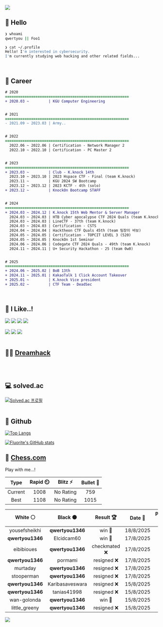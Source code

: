 <div align=left>
  <img src="https://capsule-render.vercel.app/api?type=waving&height=300&color=00f0e0&text=•⩊•" />
<br>

## 👋 Hello
```zsh
❯ whoami
qwertyou || Foo1

❯ cat ~/.profile
Hello! I'm interested in cybersecurity.
I'm currently studying web hacking and other related fields...
```
<br>
  
## 🌱 Career
```diff
# 2020
=========================================================
+ 2020.03 ~         | KGU Computer Engineering


# 2021
=========================================================
- 2021.09 ~ 2023.03 | Army..


# 2022
=========================================================
  2022.06 ~ 2022.06 | Certification - Network Manager 2
  2022.10 ~ 2022.10 | Certification - PC Master 2


# 2023
=========================================================
+ 2023.03 ~         | Club - K.knock 14th
  2023.10 ~ 2023.10 | 2023 Hspace CTF - Final (team K.knock)
  2023.11 ~         | KGU 2024 SW Bootcamp
  2023.12 ~ 2023.12 | 2023 KCTF - 4th (solo)
+ 2023.12 ~         | KnockOn Bootcamp STAFF


# 2024
=========================================================
+ 2024.03 ~ 2024.12 | K.knock 15th Web Mentor & Server Manager
  2024.03 ~ 2024.03 | HTB Cyber apocalypse CTF 2024 Quals (team K.knock)
  2024.03 ~ 2024.03 | LineCTF - 37th (team K.knock)
  2024.03 ~ 2024.03 | Certification - CSTS
  2024.04 ~ 2024.04 | Hacktheon CTF Quals 45th (team 팀장이 바보)
  2024.05 ~ 2024.05 | Certification - TOPCIT LEVEL 3 (520)
  2024.05 ~ 2024.05 | KnockOn 1st Seminar
  2024.06 ~ 2024.06 | Codegate CTF 2024 Quals - 49th (team K.knock)
  2024.11 ~ 2024.11 | U+ Security Hackathon - 25 (team 0w0)


# 2025
=========================================================
+ 2024.06 ~ 2025.02 | BoB 13th
+ 2024.11 ~ 2025.01 | KakaoTalk 1 Click Account Takeover
+ 2025.01 ~         | K.knock Vice president
+ 2025.02 ~         | CTF Team - DeadSec
```
<br>

## 🔨 I Like..!
<img src="https://img.shields.io/badge/Java-ED8B00?style=for-the-badge&logo=openjdk&logoColor=white">
<img src="https://img.shields.io/badge/python-3776AB?style=for-the-badge&logo=python&logoColor=white">
<img src="https://img.shields.io/badge/PHP-777BB4?style=for-the-badge&logo=php&logoColor=white">
<img src="https://img.shields.io/badge/Node.js-43853D?style=for-the-badge&logo=node.js&logoColor=white">
<br><br>
<img src="https://img.shields.io/badge/linux-FCC624?style=for-the-badge&logo=linux&logoColor=black"> 
<img src="https://img.shields.io/badge/docker-%230db7ed.svg?style=for-the-badge&logo=docker&logoColor=white">
<img src="https://img.shields.io/badge/GIT-E44C30?style=for-the-badge&logo=git&logoColor=white">
<br><br>

## 👨‍💻 [Dreamhack](https://dreamhack.io/users/40186)
<br><br>


## 💻 solved.ac
[![Solved.ac
프로필](http://mazassumnida.wtf/api/v2/generate_badge?boj=qwertyou)](https://solved.ac/qwertyou)
<br><br>

## 🚀 Github
[![Top Langs](https://github-readme-stats.vercel.app/api/top-langs/?username=qw3rtyou&layout=compact)](https://github.com/qw3rtyou/github-readme-stats)

[![Fluorite's GitHub stats](https://github-readme-stats.vercel.app/api?username=qw3rtyou)](https://github.com/anuraghazra/github-readme-stats)

## 🏁 [Chess.com](https://www.chess.com/)
Play with me...!
<!--START_SECTION:chessStats-->
<!-- Automatically generated with https://github.com/Balastrong/chess-stats-action -->

| Type | Rapid ⏲️ | Blitz ⚡ | Bullet 🔫 |
|:---:|:---:|:---:|:---:|
| Current | 1008 | No Rating | 759 |
| Best | 1108 | No Rating | 1015 |

| White ⚪ | Black ⚫ | Result 🏆 | Date 📅 | Position 🗺️ | Type 🕕 |
|:---:|:---:|:---:|:---:|:---:|:---:|
| yousefsheikhi | **qwertyou1346** | win 🥇 | 18/8/2025 | <a href="http://www.ee.unb.ca/cgi-bin/tervo/fen.pl?select=4r1k1/2p1p1b1/6p1/1b1pP3/p2P4/P1P5/1P1B2R1/R3Kr2 w Q - 1 29">Link</a> | Rapid |
| **qwertyou1346** | Elcidcam60 | win 🥇 | 17/8/2025 | <a href="http://www.ee.unb.ca/cgi-bin/tervo/fen.pl?select=5Q2/nq3p2/4pBpk/3pP3/P2P2P1/2PB1P1p/5K1P/8 b - - 7 44">Link</a> | Rapid |
| eibibioues | **qwertyou1346** | checkmated ❌ | 17/8/2025 | <a href="http://www.ee.unb.ca/cgi-bin/tervo/fen.pl?select=8/p1p3p1/1qp1Qk2/3p2r1/6r1/1P5N/P1P2PP1/4RRK1 b - - 4 28">Link</a> | Rapid |
| **qwertyou1346** | pormami | resigned ❌ | 17/8/2025 | <a href="http://www.ee.unb.ca/cgi-bin/tervo/fen.pl?select=6k1/pp4pp/8/q3r3/2p5/P5P1/1P5P/3KR3 w - - 0 32">Link</a> | Rapid |
| murtaday | **qwertyou1346** | resigned ❌ | 17/8/2025 | <a href="http://www.ee.unb.ca/cgi-bin/tervo/fen.pl?select=8/8/pp5p/5P2/3bR2k/8/P5K1/8 b - - 3 43">Link</a> | Rapid |
| stooperman | **qwertyou1346** | resigned ❌ | 17/8/2025 | <a href="http://www.ee.unb.ca/cgi-bin/tervo/fen.pl?select=R1nr2k1/1P1q1pbp/6p1/4p3/8/N3P1P1/2Q2P1P/1R4K1 b - - 0 36">Link</a> | Rapid |
| **qwertyou1346** | Karibasaveswara | resigned ❌ | 15/8/2025 | <a href="http://www.ee.unb.ca/cgi-bin/tervo/fen.pl?select=4R3/8/1p4n1/p1p2kP1/2Pn4/1P6/8/r1B1K3 w - - 6 50">Link</a> | Rapid |
| **qwertyou1346** | tanias41998 | resigned ❌ | 15/8/2025 | <a href="http://www.ee.unb.ca/cgi-bin/tervo/fen.pl?select=8/p6p/8/k2r4/1b6/2K4P/P7/R7 w - - 0 44">Link</a> | Rapid |
| wan-golonda | **qwertyou1346** | win 🥇 | 15/8/2025 | <a href="http://www.ee.unb.ca/cgi-bin/tervo/fen.pl?select=r6r/ppbk1pp1/5n2/3p3p/1P1Np3/P1N1B2P/2P2PPq/R2Q1RK1 w - - 1 19">Link</a> | Rapid |
| little_greeny | **qwertyou1346** | resigned ❌ | 15/8/2025 | <a href="http://www.ee.unb.ca/cgi-bin/tervo/fen.pl?select=5k2/1P3n1P/5K2/2p5/8/8/6P1/8 b - - 0 60">Link</a> | Rapid |

<!--END_SECTION:chessStats-->


<img src="https://capsule-render.vercel.app/api?type=waving&color=00f0e0&height=150&section=footer" />
</div>


